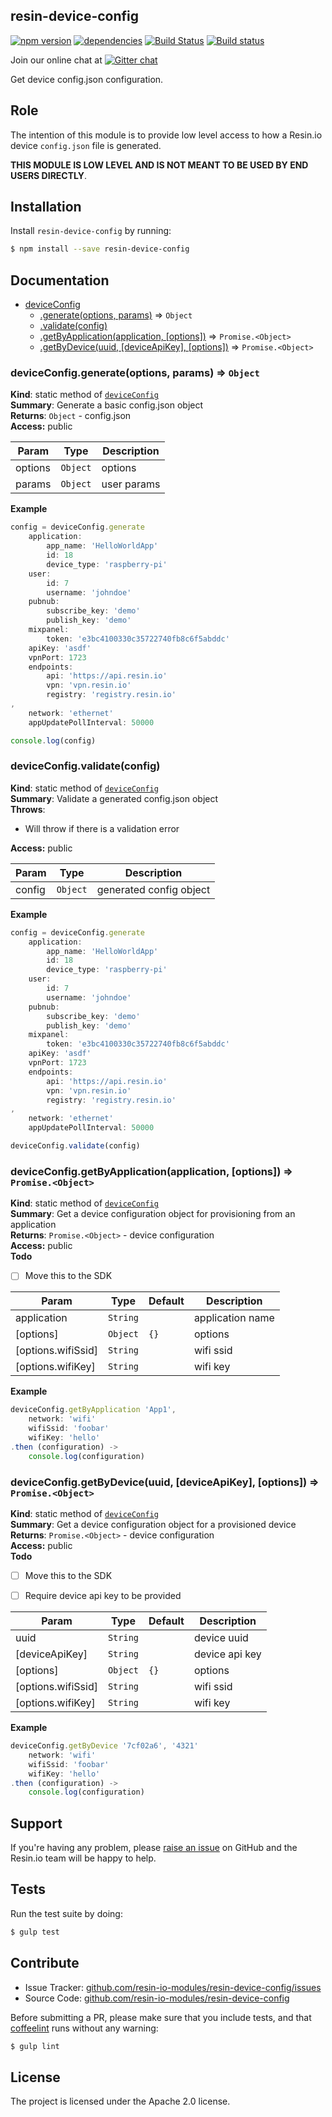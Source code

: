 resin-device-config
-------------------

[![npm version](https://badge.fury.io/js/resin-device-config.svg)](http://badge.fury.io/js/resin-device-config)
[![dependencies](https://david-dm.org/resin-io-modules/resin-device-config.png)](https://david-dm.org/resin-io-modules/resin-device-config.png)
[![Build Status](https://travis-ci.org/resin-io-modules/resin-device-config.svg?branch=master)](https://travis-ci.org/resin-io-modules/resin-device-config)
[![Build status](https://ci.appveyor.com/api/projects/status/im9y5jv9ml0fs8jo/branch/master?svg=true)](https://ci.appveyor.com/project/resin-io/resin-device-config/branch/master)

Join our online chat at [![Gitter chat](https://badges.gitter.im/resin-io/chat.png)](https://gitter.im/resin-io/chat)

Get device config.json configuration.

Role
----

The intention of this module is to provide low level access to how a Resin.io device `config.json` file is generated.

**THIS MODULE IS LOW LEVEL AND IS NOT MEANT TO BE USED BY END USERS DIRECTLY**.

Installation
------------

Install `resin-device-config` by running:

```sh
$ npm install --save resin-device-config
```

Documentation
-------------


* [deviceConfig](#module_deviceConfig)
    * [.generate(options, params)](#module_deviceConfig.generate) ⇒ <code>Object</code>
    * [.validate(config)](#module_deviceConfig.validate)
    * [.getByApplication(application, [options])](#module_deviceConfig.getByApplication) ⇒ <code>Promise.&lt;Object&gt;</code>
    * [.getByDevice(uuid, [deviceApiKey], [options])](#module_deviceConfig.getByDevice) ⇒ <code>Promise.&lt;Object&gt;</code>

<a name="module_deviceConfig.generate"></a>

### deviceConfig.generate(options, params) ⇒ <code>Object</code>
**Kind**: static method of <code>[deviceConfig](#module_deviceConfig)</code>  
**Summary**: Generate a basic config.json object  
**Returns**: <code>Object</code> - config.json  
**Access:** public  

| Param | Type | Description |
| --- | --- | --- |
| options | <code>Object</code> | options |
| params | <code>Object</code> | user params |

**Example**  
```js
config = deviceConfig.generate
	application:
		app_name: 'HelloWorldApp'
		id: 18
		device_type: 'raspberry-pi'
	user:
		id: 7
		username: 'johndoe'
	pubnub:
		subscribe_key: 'demo'
		publish_key: 'demo'
	mixpanel:
		token: 'e3bc4100330c35722740fb8c6f5abddc'
	apiKey: 'asdf'
	vpnPort: 1723
	endpoints:
		api: 'https://api.resin.io'
		vpn: 'vpn.resin.io'
		registry: 'registry.resin.io'
,
	network: 'ethernet'
	appUpdatePollInterval: 50000

console.log(config)
```
<a name="module_deviceConfig.validate"></a>

### deviceConfig.validate(config)
**Kind**: static method of <code>[deviceConfig](#module_deviceConfig)</code>  
**Summary**: Validate a generated config.json object  
**Throws**:

- Will throw if there is a validation error

**Access:** public  

| Param | Type | Description |
| --- | --- | --- |
| config | <code>Object</code> | generated config object |

**Example**  
```js
config = deviceConfig.generate
	application:
		app_name: 'HelloWorldApp'
		id: 18
		device_type: 'raspberry-pi'
	user:
		id: 7
		username: 'johndoe'
	pubnub:
		subscribe_key: 'demo'
		publish_key: 'demo'
	mixpanel:
		token: 'e3bc4100330c35722740fb8c6f5abddc'
	apiKey: 'asdf'
	vpnPort: 1723
	endpoints:
		api: 'https://api.resin.io'
		vpn: 'vpn.resin.io'
		registry: 'registry.resin.io'
,
	network: 'ethernet'
	appUpdatePollInterval: 50000

deviceConfig.validate(config)
```
<a name="module_deviceConfig.getByApplication"></a>

### deviceConfig.getByApplication(application, [options]) ⇒ <code>Promise.&lt;Object&gt;</code>
**Kind**: static method of <code>[deviceConfig](#module_deviceConfig)</code>  
**Summary**: Get a device configuration object for provisioning from an application  
**Returns**: <code>Promise.&lt;Object&gt;</code> - device configuration  
**Access:** public  
**Todo**

- [ ] Move this to the SDK


| Param | Type | Default | Description |
| --- | --- | --- | --- |
| application | <code>String</code> |  | application name |
| [options] | <code>Object</code> | <code>{}</code> | options |
| [options.wifiSsid] | <code>String</code> |  | wifi ssid |
| [options.wifiKey] | <code>String</code> |  | wifi key |

**Example**  
```js
deviceConfig.getByApplication 'App1',
	network: 'wifi'
	wifiSsid: 'foobar'
	wifiKey: 'hello'
.then (configuration) ->
	console.log(configuration)
```
<a name="module_deviceConfig.getByDevice"></a>

### deviceConfig.getByDevice(uuid, [deviceApiKey], [options]) ⇒ <code>Promise.&lt;Object&gt;</code>
**Kind**: static method of <code>[deviceConfig](#module_deviceConfig)</code>  
**Summary**: Get a device configuration object for a provisioned device  
**Returns**: <code>Promise.&lt;Object&gt;</code> - device configuration  
**Access:** public  
**Todo**

- [ ] Move this to the SDK
- [ ] Require device api key to be provided


| Param | Type | Default | Description |
| --- | --- | --- | --- |
| uuid | <code>String</code> |  | device uuid |
| [deviceApiKey] | <code>String</code> |  | device api key |
| [options] | <code>Object</code> | <code>{}</code> | options |
| [options.wifiSsid] | <code>String</code> |  | wifi ssid |
| [options.wifiKey] | <code>String</code> |  | wifi key |

**Example**  
```js
deviceConfig.getByDevice '7cf02a6', '4321'
	network: 'wifi'
	wifiSsid: 'foobar'
	wifiKey: 'hello'
.then (configuration) ->
	console.log(configuration)
```

Support
-------

If you're having any problem, please [raise an issue](https://github.com/resin-io-modules/resin-device-config/issues/new) on GitHub and the Resin.io team will be happy to help.

Tests
-----

Run the test suite by doing:

```sh
$ gulp test
```

Contribute
----------

- Issue Tracker: [github.com/resin-io-modules/resin-device-config/issues](https://github.com/resin-io-modules/resin-device-config/issues)
- Source Code: [github.com/resin-io-modules/resin-device-config](https://github.com/resin-io-modules/resin-device-config)

Before submitting a PR, please make sure that you include tests, and that [coffeelint](http://www.coffeelint.org/) runs without any warning:

```sh
$ gulp lint
```

License
-------

The project is licensed under the Apache 2.0 license.

